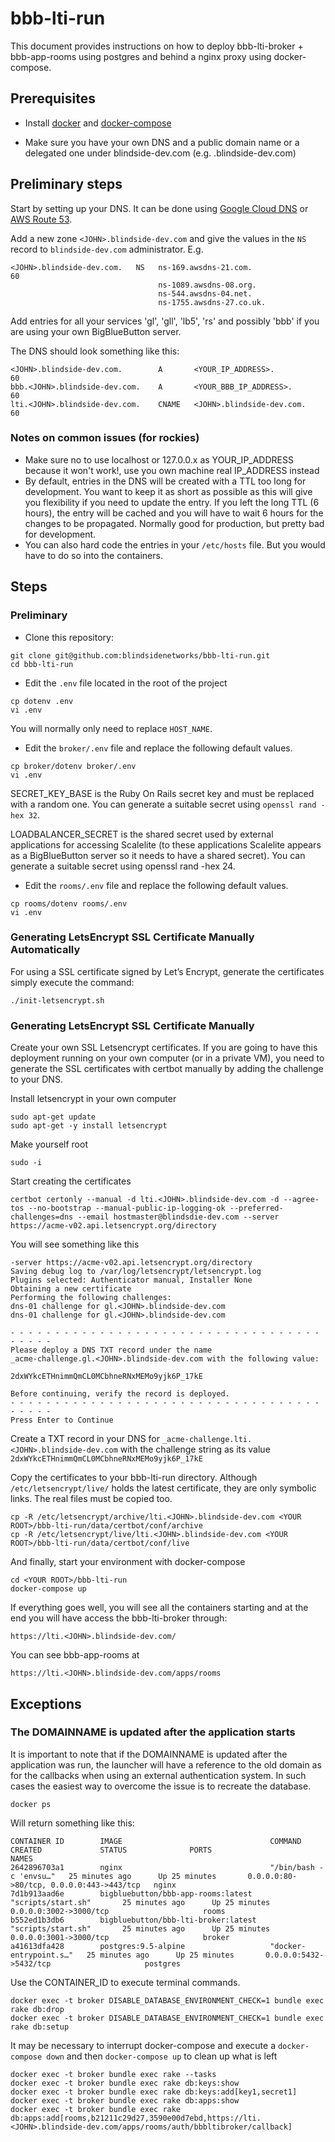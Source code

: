 # bbb-lti-run

This document provides instructions on how to deploy bbb-lti-broker + bbb-app-rooms using postgres and behind a nginx proxy using docker-compose.


## Prerequisites

- Install
[docker](https://www.digitalocean.com/community/tutorials/how-to-install-and-use-docker-on-ubuntu-18-04)
  and
[docker-compose](https://www.digitalocean.com/community/tutorials/how-to-install-docker-compose-on-ubuntu-18-04)

- Make sure you have your own DNS and a public domain name or a delegated one under blindside-dev.com
  (e.g. <JOHN>.blindside-dev.com)

## Preliminary steps

Start by setting up your DNS. It can be done using [Google Cloud DNS](https://console.cloud.google.com/net-services/dns/zones) or [AWS Route 53](https://console.aws.amazon.com/route53/).

Add a new zone `<JOHN>.blindside-dev.com` and give the values in the `NS` record to `blindside-dev.com` administrator. E.g.

```
<JOHN>.blindside-dev.com.   NS   ns-169.awsdns-21.com.                 60
                                 ns-1089.awsdns-08.org.
                                 ns-544.awsdns-04.net.
                                 ns-1755.awsdns-27.co.uk.
```

Add entries for all your services 'gl', 'gll', 'lb5', 'rs' and possibly 'bbb' if you are using your own BigBlueButton server.

The DNS should look something like this:

```
<JOHN>.blindside-dev.com.        A       <YOUR_IP_ADDRESS>.            60
bbb.<JOHN>.blindside-dev.com.    A       <YOUR_BBB_IP_ADDRESS>.        60
lti.<JOHN>.blindside-dev.com.    CNAME   <JOHN>.blindside-dev.com.     60
```

### Notes on common issues (for rockies)
* Make sure no to use localhost or 127.0.0.x as YOUR_IP_ADDRESS because it won't work!, use you own machine real IP_ADDRESS instead
* By default, entries in the DNS will be created with a TTL too long for development. You want to keep it as short as possible
as this will give you flexibility if you need to update the entry. If you left the long TTL (6 hours), the entry will be cached and you
will have to wait 6 hours for the changes to be propagated. Normally good for production, but pretty bad for development.
* You can also hard code the entries in your `/etc/hosts` file. But you would have to do so into the containers.

## Steps

### Preliminary

* Clone this repository:

```
git clone git@github.com:blindsidenetworks/bbb-lti-run.git
cd bbb-lti-run
```

* Edit the `.env` file located in the root of the project

```
cp dotenv .env
vi .env
```

You will normally only need to replace `HOST_NAME`.

* Edit the `broker/.env` file and replace the following default values.

```
cp broker/dotenv broker/.env
vi .env
```


SECRET_KEY_BASE is the Ruby On Rails secret key and must be replaced with a random one. You can generate a suitable secret using `openssl rand -hex 32`.

LOADBALANCER_SECRET is the shared secret used by external applications for accessing Scalelite (to these applications Scalelite appears as a BigBlueButton server so it needs to have a shared secret). You can generate a suitable secret using openssl rand -hex 24.

* Edit the `rooms/.env` file and replace the following default values.

```
cp rooms/dotenv rooms/.env
vi .env
```

### Generating LetsEncrypt SSL Certificate Manually Automatically

For using a SSL certificate signed by Let’s Encrypt, generate the certificates simply execute the command:

```
./init-letsencrypt.sh
```


### Generating LetsEncrypt SSL Certificate Manually

Create your own SSL Letsencrypt certificates. If you are going to
have this deployment running on your own computer (or in a private VM), you
need to generate the SSL certificates with certbot manually by adding the
challenge to your DNS.

Install letsencrypt in your own computer

```
sudo apt-get update
sudo apt-get -y install letsencrypt
```

Make yourself root

```
sudo -i
```

Start creating the certificates

```
certbot certonly --manual -d lti.<JOHN>.blindside-dev.com -d --agree-tos --no-bootstrap --manual-public-ip-logging-ok --preferred-challenges=dns --email hostmaster@blindsdie-dev.com --server https://acme-v02.api.letsencrypt.org/directory
```

You will see something like this
```
-server https://acme-v02.api.letsencrypt.org/directory
Saving debug log to /var/log/letsencrypt/letsencrypt.log
Plugins selected: Authenticator manual, Installer None
Obtaining a new certificate
Performing the following challenges:
dns-01 challenge for gl.<JOHN>.blindside-dev.com
dns-01 challenge for gl.<JOHN>.blindside-dev.com

- - - - - - - - - - - - - - - - - - - - - - - - - - - - - - - - - - - - - - - -
Please deploy a DNS TXT record under the name
_acme-challenge.gl.<JOHN>.blindside-dev.com with the following value:

2dxWYkcETHnimmQmCL0MCbhneRNxMEMo9yjk6P_17kE

Before continuing, verify the record is deployed.
- - - - - - - - - - - - - - - - - - - - - - - - - - - - - - - - - - - - - - - -
Press Enter to Continue
```

Create a TXT record in your DNS for
`_acme-challenge.lti.<JOHN>.blindside-dev.com` with the challenge string as
its value `2dxWYkcETHnimmQmCL0MCbhneRNxMEMo9yjk6P_17kE`

Copy the certificates to your bbb-lti-run directory. Although `/etc/letsencrypt/live/`
holds the latest certificate, they are only symbolic links. The real files must be copied too.

```
cp -R /etc/letsencrypt/archive/lti.<JOHN>.blindside-dev.com <YOUR ROOT>/bbb-lti-run/data/certbot/conf/archive
cp -R /etc/letsencrypt/live/lti.<JOHN>.blindside-dev.com <YOUR ROOT>/bbb-lti-run/data/certbot/conf/live
```

And finally, start your environment with docker-compose

```
cd <YOUR ROOT>/bbb-lti-run
docker-compose up
```

If everything goes well, you will see all the containers starting and at the
end you will have access the bbb-lti-broker through:

```
https://lti.<JOHN>.blindside-dev.com/
```

You can see bbb-app-rooms at

```
https://lti.<JOHN>.blindside-dev.com/apps/rooms
```


## Exceptions

### The DOMAINNAME is updated after the application starts
It is important to note that if the DOMAINNAME is updated after the
application was run, the launcher will have a reference to the old domain
as for the callbacks when using an external authentication system. In such
cases the easiest way to overcome the issue is to recreate the database.

```
docker ps
```

Will return something like this:

```
CONTAINER ID        IMAGE                                 COMMAND                  CREATED             STATUS              PORTS                                      NAMES
2642896703a1        nginx                                 "/bin/bash -c 'envsu…"   25 minutes ago      Up 25 minutes       0.0.0.0:80->80/tcp, 0.0.0.0:443->443/tcp   nginx
7d1b913aad6e        bigbluebutton/bbb-app-rooms:latest    "scripts/start.sh"       25 minutes ago      Up 25 minutes       0.0.0.0:3002->3000/tcp                     rooms
b552ed1b3db6        bigbluebutton/bbb-lti-broker:latest   "scripts/start.sh"       25 minutes ago      Up 25 minutes       0.0.0.0:3001->3000/tcp                     broker
a41613dfa428        postgres:9.5-alpine                   "docker-entrypoint.s…"   25 minutes ago      Up 25 minutes       0.0.0.0:5432->5432/tcp                     postgres
```

Use the CONTAINER_ID to execute terminal commands.

```
docker exec -t broker DISABLE_DATABASE_ENVIRONMENT_CHECK=1 bundle exec rake db:drop
docker exec -t broker DISABLE_DATABASE_ENVIRONMENT_CHECK=1 bundle exec rake db:setup
```

It may be necessary to interrupt docker-compose and execute a
`docker-compose down` and then `docker-compose up` to clean up what is left


```
docker exec -t broker bundle exec rake --tasks
docker exec -t broker bundle exec rake db:keys:show
docker exec -t broker bundle exec rake db:keys:add[key1,secret1]
docker exec -t broker bundle exec rake db:apps:show
docker exec -t broker bundle exec rake db:apps:add[rooms,b21211c29d27,3590e00d7ebd,https://lti.<JOHN>.blindside-dev.com/apps/rooms/auth/bbbltibroker/callback]
```
